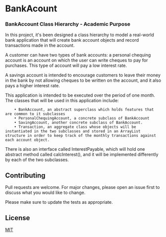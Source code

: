 # BankAcount

### BankAccount Class Hierarchy - Academic Purpose

In this project, it's been designed a class hierarchy to model a real-world bank application that will create bank account objects and record transactions made in the account.

A customer can have two types of bank accounts: a personal chequing account is an account on which the user can write cheques to pay for purchases. This type of account will pay a low interest rate.

A savings account is intended to encourage customers to leave their money in the bank by not allowing cheques to be written on the account, and it also pays a higher interest rate.

This application is intended to be executed over the period of one month. The classes that will be used in this application include:
```
    • BankAccount, an abstract superclass which holds features that are common to it subclasses
    • PersonalChequingAccount, a concrete subclass of BankAccount
    • SavingAccount, another concrete subclass of BankAccount.
    • Transaction, an aggregate class whose objects will be instantiated in the two subclasses and stored in an ArrayList structure in order to keep track of the monthly transactions against each account object.
```

There is also an interface called InterestPayable, which will hold one abstract method called calcInterest(), and it will be implemented differently by each of the two subclasses.

## Contributing
Pull requests are welcome. For major changes, please open an issue first to discuss what you would like to change.

Please make sure to update the tests as appropriate.

## License
[MIT](https://choosealicense.com/licenses/mit/)
